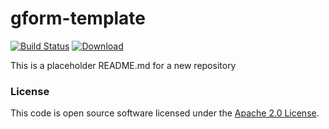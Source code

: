 
# gform-template

[![Build Status](https://travis-ci.org/hmrc/gform-template.svg?branch=master)](https://travis-ci.org/hmrc/gform-template) [ ![Download](https://api.bintray.com/packages/hmrc/releases/gform-template/images/download.svg) ](https://bintray.com/hmrc/releases/gform-template/_latestVersion)

This is a placeholder README.md for a new repository

### License

This code is open source software licensed under the [Apache 2.0 License]("http://www.apache.org/licenses/LICENSE-2.0.html").
    